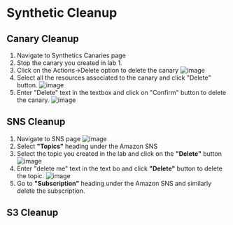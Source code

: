 # Synthetic Cleanup

## Canary Cleanup
1. Navigate to Synthetics Canaries page
2. Stop the canary you created in lab 1.
3. Click on the Actions->Delete option to delete the canary
   ![image](https://user-images.githubusercontent.com/59352356/216476161-c7bc4bcf-5189-439b-a68a-c01e11a3e97c.png)
4. Select all the resources associated to the canary and click "Delete" button.
   ![image](https://user-images.githubusercontent.com/59352356/216476280-3cee4fd0-062a-4bae-a597-6bda3597391f.png)
5. Enter "Delete" text in the textbox and click on "Confirm" button to delete the canary.
   ![image](https://user-images.githubusercontent.com/59352356/216476430-1c248ecc-5378-403e-9a85-85095e055bee.png)

## SNS Cleanup
1. Navigate to SNS page
   ![image](https://user-images.githubusercontent.com/59352356/216470456-b6d9e4e7-e80e-401a-bf52-7a6d9f0d7ec7.png)
2. Select **"Topics"** heading under the Amazon SNS
3. Select the topic you created in the lab and click on the **"Delete"** button
   ![image](https://user-images.githubusercontent.com/59352356/216470731-1cd2fd1e-78da-42bf-8b54-b895f3b7d05e.png)
4. Enter "delete me" text in the text bo and click **"Delete"** button to delete the topic.
   ![image](https://user-images.githubusercontent.com/59352356/216470883-229716cb-d2db-473a-ae1e-af4a2efab9b3.png)
5. Go to **"Subscription"** heading under the Amazon SNS and similarly delete the subscription.

## S3 Cleanup

